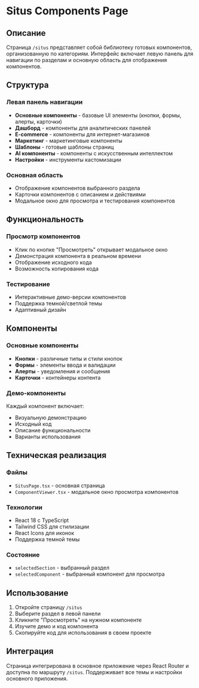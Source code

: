 # Situs Components Page

## Описание

Страница `/situs` представляет собой библиотеку готовых компонентов, организованную по категориям. Интерфейс включает левую панель для навигации по разделам и основную область для отображения компонентов.

## Структура

### Левая панель навигации

- **Основные компоненты** - базовые UI элементы (кнопки, формы, алерты, карточки)
- **Дашборд** - компоненты для аналитических панелей
- **E-commerce** - компоненты для интернет-магазинов
- **Маркетинг** - маркетинговые компоненты
- **Шаблоны** - готовые шаблоны страниц
- **AI компоненты** - компоненты с искусственным интеллектом
- **Настройки** - инструменты кастомизации

### Основная область

- Отображение компонентов выбранного раздела
- Карточки компонентов с описанием и действиями
- Модальное окно для просмотра и тестирования компонентов

## Функциональность

### Просмотр компонентов

- Клик по кнопке "Просмотреть" открывает модальное окно
- Демонстрация компонента в реальном времени
- Отображение исходного кода
- Возможность копирования кода

### Тестирование

- Интерактивные демо-версии компонентов
- Поддержка темной/светлой темы
- Адаптивный дизайн

## Компоненты

### Основные компоненты

- **Кнопки** - различные типы и стили кнопок
- **Формы** - элементы ввода и валидации
- **Алерты** - уведомления и сообщения
- **Карточки** - контейнеры контента

### Демо-компоненты

Каждый компонент включает:

- Визуальную демонстрацию
- Исходный код
- Описание функциональности
- Варианты использования

## Техническая реализация

### Файлы

- `SitusPage.tsx` - основная страница
- `ComponentViewer.tsx` - модальное окно просмотра компонентов

### Технологии

- React 18 с TypeScript
- Tailwind CSS для стилизации
- React Icons для иконок
- Поддержка темной темы

### Состояние

- `selectedSection` - выбранный раздел
- `selectedComponent` - выбранный компонент для просмотра

## Использование

1. Откройте страницу `/situs`
2. Выберите раздел в левой панели
3. Кликните "Просмотреть" на нужном компоненте
4. Изучите демо и код компонента
5. Скопируйте код для использования в своем проекте

## Интеграция

Страница интегрирована в основное приложение через React Router и доступна по маршруту `/situs`. Поддерживает все темы и настройки основного приложения.
